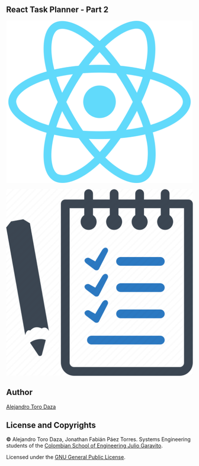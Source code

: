 ## React Task Planner - Part 2

![img](https://github.com/ieti-eci/react-task-planner-2-AlejandroToro/blob/codelab-implementation/img/React.png)

![img](https://github.com/ieti-eci/react-task-planner-2-AlejandroToro/blob/codelab-implementation/img/Task%20Planner.png)

## Author

[Alejandro Toro Daza](https://github.com/Skullzo)

## License and Copyrights

**©** Alejandro Toro Daza, Jonathan Fabián Páez Torres. Systems Engineering students of the [Colombian School of Engineering Julio Garavito](https://www.escuelaing.edu.co/es/).

Licensed under the [GNU General Public License](https://github.com/ieti-eci/react-task-planner-2-AlejandroToro/blob/codelab-implementation/LICENSE).
